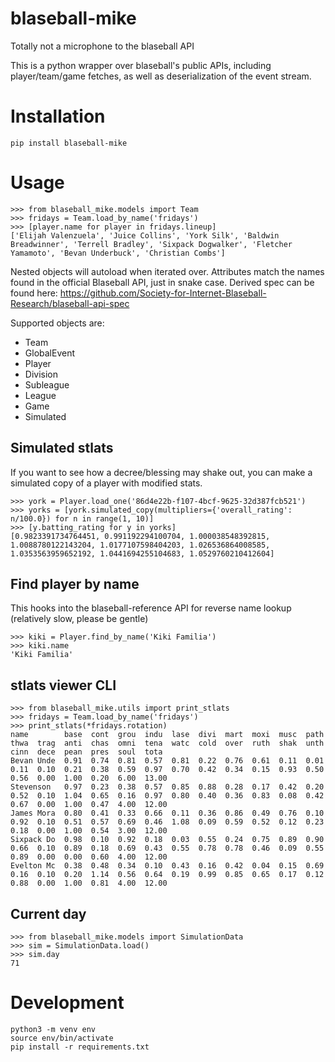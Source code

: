 # blaseball-mike
Totally not a microphone to the blaseball API

This is a python wrapper over blaseball's public APIs, including player/team/game fetches, as well as deserialization of the event stream.

# Installation

`pip install blaseball-mike`


# Usage
```
>>> from blaseball_mike.models import Team
>>> fridays = Team.load_by_name('fridays')
>>> [player.name for player in fridays.lineup]
['Elijah Valenzuela', 'Juice Collins', 'York Silk', 'Baldwin Breadwinner', 'Terrell Bradley', 'Sixpack Dogwalker', 'Fletcher Yamamoto', 'Bevan Underbuck', 'Christian Combs']
```

Nested objects will autoload when iterated over. Attributes match the names found in the official Blaseball API, just in snake case. Derived spec can be found here: https://github.com/Society-for-Internet-Blaseball-Research/blaseball-api-spec

Supported objects are:
- Team
- GlobalEvent
- Player
- Division
- Subleague
- League
- Game
- Simulated

## Simulated stlats
If you want to see how a decree/blessing may shake out, you can make a simulated copy of a player with modified stats.
```
>>> york = Player.load_one('86d4e22b-f107-4bcf-9625-32d387fcb521')
>>> yorks = [york.simulated_copy(multipliers={'overall_rating': n/100.0}) for n in range(1, 10)]
>>> [y.batting_rating for y in yorks]
[0.9823391734764451, 0.991192294100704, 1.000038548392815, 1.0088780122143204, 1.0177107598404203, 1.026536864008585, 1.0353563959652192, 1.0441694255104683, 1.0529760210412604]
```

## Find player by name
This hooks into the blaseball-reference API for reverse name lookup (relatively slow, please be gentle)
```
>>> kiki = Player.find_by_name('Kiki Familia')
>>> kiki.name
'Kiki Familia'
```

## stlats viewer CLI
```
>>> from blaseball_mike.utils import print_stlats
>>> fridays = Team.load_by_name('fridays')
>>> print_stlats(*fridays.rotation)
name        base  cont  grou  indu  lase  divi  mart  moxi  musc  path  thwa  trag  anti  chas  omni  tena  watc  cold  over  ruth  shak  unth  cinn  dece  pean  pres  soul  tota
Bevan Unde  0.91  0.74  0.81  0.57  0.81  0.22  0.76  0.61  0.11  0.01  0.11  0.10  0.21  0.38  0.59  0.97  0.70  0.42  0.34  0.15  0.93  0.50  0.56  0.00  1.00  0.20  6.00  13.00
Stevenson   0.97  0.23  0.38  0.57  0.85  0.88  0.28  0.17  0.42  0.20  0.52  0.10  1.04  0.65  0.16  0.97  0.80  0.40  0.36  0.83  0.08  0.42  0.67  0.00  1.00  0.47  4.00  12.00
James Mora  0.80  0.41  0.33  0.66  0.11  0.36  0.86  0.49  0.76  0.10  0.92  0.10  0.51  0.57  0.69  0.46  1.08  0.09  0.59  0.52  0.12  0.23  0.18  0.00  1.00  0.54  3.00  12.00
Sixpack Do  0.98  0.10  0.92  0.18  0.03  0.55  0.24  0.75  0.89  0.90  0.66  0.10  0.89  0.18  0.69  0.43  0.55  0.78  0.78  0.46  0.09  0.55  0.89  0.00  0.00  0.60  4.00  12.00
Evelton Mc  0.38  0.48  0.34  0.10  0.43  0.16  0.42  0.04  0.15  0.69  0.16  0.10  0.20  1.14  0.56  0.64  0.19  0.99  0.85  0.65  0.17  0.12  0.88  0.00  1.00  0.81  4.00  12.00
```

## Current day
```
>>> from blaseball_mike.models import SimulationData
>>> sim = SimulationData.load()
>>> sim.day
71
```

# Development

```
python3 -m venv env
source env/bin/activate
pip install -r requirements.txt
```
